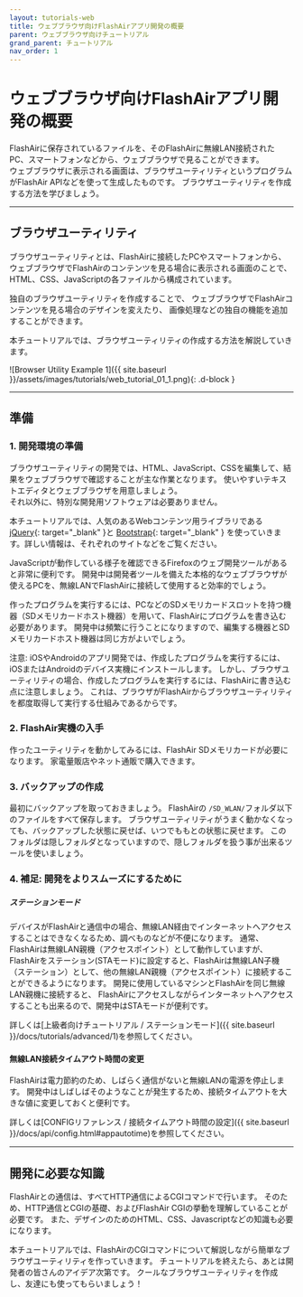```yaml
---
layout: tutorials-web
title: ウェブブラウザ向けFlashAirアプリ開発の概要
parent: ウェブブラウザ向けチュートリアル
grand_parent: チュートリアル
nav_order: 1
---
```


# ウェブブラウザ向けFlashAirアプリ開発の概要

FlashAirに保存されているファイルを、そのFlashAirに無線LAN接続された PC、スマートフォンなどから、ウェブブラウザで見ることができます。<br>
ウェブブラウザに表示される画面は、ブラウザユーティリティというプログラムがFlashAir
APIなどを使って生成したものです。 ブラウザユーティリティを作成する方法を学びましょう。

---
## ブラウザユーティリティ

ブラウザユーティリティとは、FlashAirに接続したPCやスマートフォンから、 ウェブブラウザでFlashAirのコンテンツを見る場合に表示される画面のことで、
HTML、CSS、JavaScriptの各ファイルから構成されています。

独自のブラウザユーティリティを作成することで、 ウェブブラウザでFlashAirコンテンツを見る場合のデザインを変えたり、 画像処理などの独自の機能を追加することができます。

本チュートリアルでは、ブラウザユーティリティの作成する方法を解説していきます。

![Browser Utility Example 1]({{ site.baseurl }}/assets/images/tutorials/web_tutorial_01_1.png){: .d-block }

---
## 準備

### 1. 開発環境の準備

ブラウザユーティリティの開発では、HTML、JavaScript、CSSを編集して、結果をウェブブラウザで確認することが主な作業となります。 使いやすいテキストエディタとウェブブラウザを用意しましょう。<br>
それ以外に、特別な開発用ソフトウェアは必要ありません。

本チュートリアルでは、人気のあるWebコンテンツ用ライブラリである
[jQuery](http://jquery.com){: target="_blank" }と
[Bootstrap](http://getbootstrap.com/2.3.2/){: target="_blank" }
を使っていきます。詳しい情報は、それぞれのサイトなどをご覧ください。

JavaScriptが動作している様子を確認できるFirefoxのウェブ開発ツールがあると非常に便利です。 開発中は開発者ツールを備えた本格的なウェブブラウザが使えるPCを、無線LANでFlashAirに接続して使用すると効率的でしょう。

作ったプログラムを実行するには、PCなどのSDメモリカードスロットを持つ機器（SDメモリカードホスト機器）を用いて、FlashAirにプログラムを書き込む必要があります。
開発中は頻繁に行うことになりますので、編集する機器とSDメモリカードホスト機器は同じ方がよいでしょう。

注意: iOSやAndroidのアプリ開発では、作成したプログラムを実行するには、iOSまたはAndroidのデバイス実機にインストールします。
しかし、ブラウザユーティリティの場合、作成したプログラムを実行するには、FlashAirに書き込む点に注意しましょう。
これは、ブラウザがFlashAirからブラウザユーティリティを都度取得して実行する仕組みであるからです。

### 2. FlashAir実機の入手

作ったユーティリティを動かしてみるには、FlashAir SDメモリカードが必要になります。 家電量販店やネット通販で購入できます。

### 3. バックアップの作成

最初にバックアップを取っておきましょう。 FlashAirの
`/SD_WLAN/`フォルダ以下のファイルをすべて保存します。 ブラウザユーティリティがうまく動かなくなっても、バックアップした状態に戻せば、いつでももとの状態に戻せます。
このフォルダは隠しフォルダとなっていますので、隠しフォルダを扱う事が出来るツールを使いましょう。

### 4. 補足: 開発をよりスムーズにするために

##### ステーションモード
デバイスがFlashAirと通信中の場合、無線LAN経由でインターネットへアクセスすることはできなくなるため、調べものなどが不便になります。
通常、FlashAirは無線LAN親機（アクセスポイント）として動作していますが、
FlashAirをステーション(STAモード)に設定すると、FlashAirは無線LAN子機（ステーション）として、他の無線LAN親機（アクセスポイント）に接続することができるようになります。
開発に使用しているマシンとFlashAirを同じ無線LAN親機に接続すると、
FlashAirにアクセスしながらインターネットへアクセスすることも出来るので、開発中はSTAモードが便利です。

詳しくは[上級者向けチュートリアル / ステーションモード]({{ site.baseurl }}/docs/tutorials/advanced/1)を参照してください。
#### 無線LAN接続タイムアウト時間の変更
FlashAirは電力節約のため、しばらく通信がないと無線LANの電源を停止します。 開発中はしばしばそのようなことが発生するため、接続タイムアウトを大きな値に変更しておくと便利です。

詳しくは[CONFIGリファレンス / 接続タイムアウト時間の設定]({{ site.baseurl }}/docs/api/config.html#appautotime)を参照してください。

---
## 開発に必要な知識

FlashAirとの通信は、すべてHTTP通信によるCGIコマンドで行います。 そのため、HTTP通信とCGIの基礎、およびFlashAir CGIの挙動を理解していることが必要です。
また、デザインのためのHTML、CSS、Javascriptなどの知識も必要になります。

本チュートリアルでは、FlashAirのCGIコマンドについて解説しながら簡単なブラウザユーティリティを作っていきます。 チュートリアルを終えたら、あとは開発者の皆さんのアイデア次第です。
クールなブラウザユーティリティを作成し、友達にも使ってもらいましょう！
